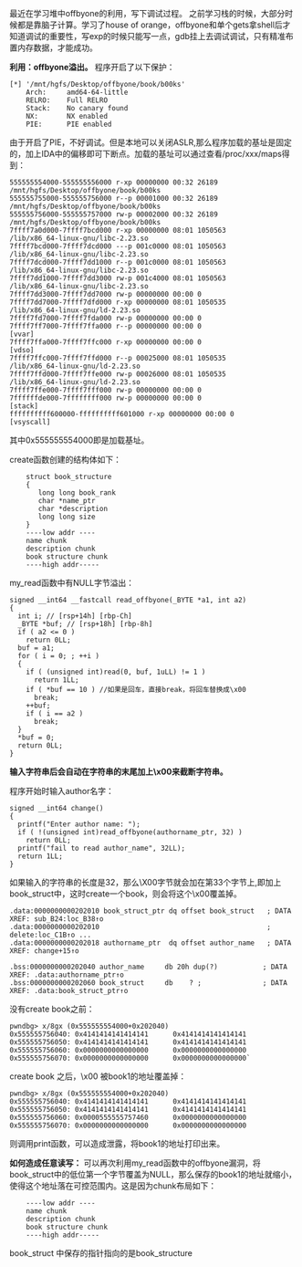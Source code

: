 最近在学习堆中offbyone的利用，写下调试过程。
之前学习栈的时候，大部分时候都是靠脑子计算。学习了house of orange，offbyone和单个gets拿shell后才知道调试的重要性，写exp的时候只能写一点，gdb挂上去调试调试，只有精准布置内存数据，才能成功。

**利用：offbyone溢出。**
程序开启了以下保护：
```
[*] '/mnt/hgfs/Desktop/offbyone/book/b00ks'
    Arch:     amd64-64-little
    RELRO:    Full RELRO
    Stack:    No canary found
    NX:       NX enabled
    PIE:      PIE enabled
```
由于开启了PIE，不好调试。但是本地可以关闭ASLR,那么程序加载的基址是固定的，加上IDA中的偏移即可下断点。加载的基址可以通过查看/proc/xxx/maps得到：
```
555555554000-555555556000 r-xp 00000000 00:32 26189                      /mnt/hgfs/Desktop/offbyone/book/b00ks
555555755000-555555756000 r--p 00001000 00:32 26189                      /mnt/hgfs/Desktop/offbyone/book/b00ks
555555756000-555555757000 rw-p 00002000 00:32 26189                      /mnt/hgfs/Desktop/offbyone/book/b00ks
7ffff7a0d000-7ffff7bcd000 r-xp 00000000 08:01 1050563                    /lib/x86_64-linux-gnu/libc-2.23.so
7ffff7bcd000-7ffff7dcd000 ---p 001c0000 08:01 1050563                    /lib/x86_64-linux-gnu/libc-2.23.so
7ffff7dcd000-7ffff7dd1000 r--p 001c0000 08:01 1050563                    /lib/x86_64-linux-gnu/libc-2.23.so
7ffff7dd1000-7ffff7dd3000 rw-p 001c4000 08:01 1050563                    /lib/x86_64-linux-gnu/libc-2.23.so
7ffff7dd3000-7ffff7dd7000 rw-p 00000000 00:00 0 
7ffff7dd7000-7ffff7dfd000 r-xp 00000000 08:01 1050535                    /lib/x86_64-linux-gnu/ld-2.23.so
7ffff7fd7000-7ffff7fda000 rw-p 00000000 00:00 0 
7ffff7ff7000-7ffff7ffa000 r--p 00000000 00:00 0                          [vvar]
7ffff7ffa000-7ffff7ffc000 r-xp 00000000 00:00 0                          [vdso]
7ffff7ffc000-7ffff7ffd000 r--p 00025000 08:01 1050535                    /lib/x86_64-linux-gnu/ld-2.23.so
7ffff7ffd000-7ffff7ffe000 rw-p 00026000 08:01 1050535                    /lib/x86_64-linux-gnu/ld-2.23.so
7ffff7ffe000-7ffff7fff000 rw-p 00000000 00:00 0 
7ffffffde000-7ffffffff000 rw-p 00000000 00:00 0                          [stack]
ffffffffff600000-ffffffffff601000 r-xp 00000000 00:00 0                  [vsyscall]
```
其中0x555555554000即是加载基址。

create函数创建的结构体如下：
```
    struct book_structure
    {
       long long book_rank
       char *name_ptr
       char *description
       long long size
    }
    ----low addr ----
    name chunk
    description chunk
    book structure chunk
    ----high addr-----
```

my_read函数中有NULL字节溢出：
```
signed __int64 __fastcall read_offbyone(_BYTE *a1, int a2)
{
  int i; // [rsp+14h] [rbp-Ch]
  _BYTE *buf; // [rsp+18h] [rbp-8h]
  if ( a2 <= 0 )
    return 0LL;
  buf = a1;
  for ( i = 0; ; ++i )
  {
    if ( (unsigned int)read(0, buf, 1uLL) != 1 )
      return 1LL;
    if ( *buf == 10 ) //如果是回车，直接break，将回车替换成\x00
      break;
    ++buf;
    if ( i == a2 )
      break;
  }
  *buf = 0;
  return 0LL;
}
```
**输入字符串后会自动在字符串的末尾加上\x00来截断字符串。**

程序开始时输入author名字：
```
signed __int64 change()
{
  printf("Enter author name: ");
  if ( !(unsigned int)read_offbyone(authorname_ptr, 32) )
    return 0LL;
  printf("fail to read author_name", 32LL);
  return 1LL;
}
```
如果输入的字符串的长度是32，那么\X00字节就会加在第33个字节上,即加上book_struct中，这时create一个book，则会将这个\x00覆盖掉。
```
.data:0000000000202010 book_struct_ptr dq offset book_struct   ; DATA XREF: sub_B24:loc_B38↑o
.data:0000000000202010                                         ; delete:loc_C1B↑o ...
.data:0000000000202018 authorname_ptr  dq offset author_name   ; DATA XREF: change+15↑o

.bss:0000000000202040 author_name     db 20h dup(?)           ; DATA XREF: .data:authorname_ptr↑o
.bss:0000000000202060 book_struct     db    ? ;               ; DATA XREF: .data:book_struct_ptr↑o
```
没有create book之前：
```
pwndbg> x/8gx (0x555555554000+0x202040)
0x555555756040: 0x4141414141414141      0x4141414141414141
0x555555756050: 0x4141414141414141      0x4141414141414141
0x555555756060: 0x0000000000000000      0x0000000000000000
0x555555756070: 0x0000000000000000      0x0000000000000000`
```
create book 之后，\x00 被book1的地址覆盖掉：
```
pwndbg> x/8gx (0x555555554000+0x202040)
0x555555756040: 0x4141414141414141      0x4141414141414141
0x555555756050: 0x4141414141414141      0x4141414141414141
0x555555756060: 0x0000555555757460      0x0000000000000000
0x555555756070: 0x0000000000000000      0x0000000000000000
```
则调用print函数，可以造成泄露，将book1的地址打印出来。

**如何造成任意读写：**
可以再次利用my_read函数中的offbyone漏洞，将book_struct中的低位第一个字节覆盖为NULL，那么保存的book1的地址就缩小，使得这个地址落在可控范围内。这是因为chunk布局如下：
```
    ----low addr ----
    name chunk
    description chunk
    book structure chunk
    ----high addr-----
```
book_struct 中保存的指针指向的是book_structure

